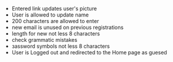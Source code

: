 - Entered link updates user's picture
- User is allowed to update name
- 200 characters are allowed to enter
- new email is unused on previous registrations
- length for new not less 8 characters
- сheck grammatic mistakes
- зassword symbols not less 8 characters
- User is Logged out and redirected to the Home page as guesed

